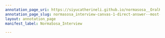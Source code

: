 ```yaml
---
annotation_page_uri: https://siyucatherineli.github.io/normasosa__OralHistory/annotations/normasosa_interview-canvas-1-direct-answer--most-of-the-hispanic-reporters-were-general-news-reporter-.json
annotation_page_slug: normasosa_interview-canvas-1-direct-answer--most-of-the-hispanic-reporters-were-general-news-reporter-
layout: annotation_page
manifest_label: NormaSosa_Interview

---
```

